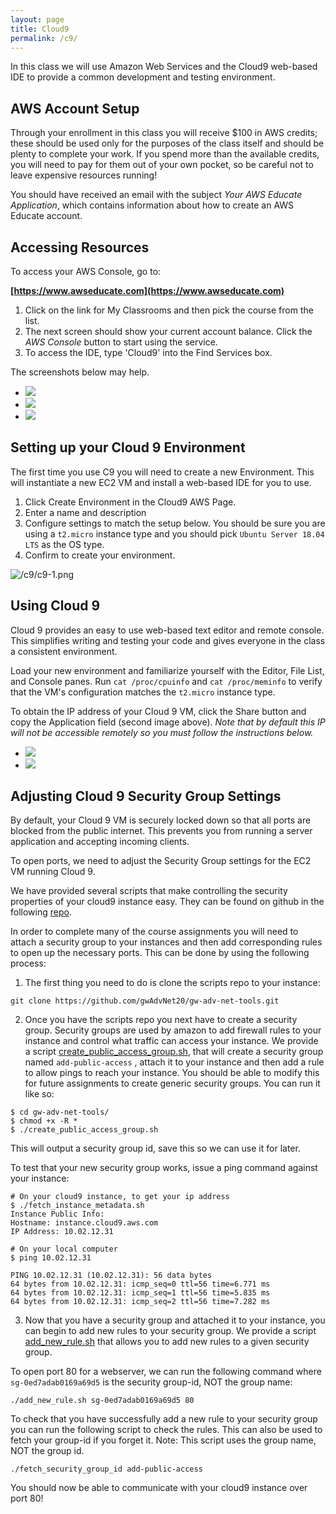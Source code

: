 ```yaml
---
layout: page
title: Cloud9
permalink: /c9/
---
```

<link type="text/css" rel="stylesheet" href="/assets/css/lightslider.min.css" />
<script src="https://ajax.googleapis.com/ajax/libs/jquery/1.11.0/jquery.min.js"></script>
<script src="/assets/js/lightslider.min.js"></script>

<script type="text/javascript">
$(document).ready(function() {
    $("#slider").lightSlider({
        item: 1,
        mode: "slide",
        auto: false,
        loop: false,
        controls: true,
        pager: true,
    });
});
</script>
<script type="text/javascript">
$(document).ready(function() {
    $("#slider2").lightSlider({
        item: 1,
        mode: "slide",
        auto: false,
        loop: false,
        controls: true,
        pager: true,
    });
});
</script>

In this class we will use Amazon Web Services and the Cloud9 web-based IDE to provide a common development and testing environment.

## AWS Account Setup
Through your enrollment in this class you will receive $100 in AWS credits; these should be used only for the purposes of the class itself and should be plenty to complete your work. If you spend more than the available credits, you will need to pay for them out of your own pocket, so be careful not to leave expensive resources running!

You should have received an email with the subject *Your AWS Educate Application*, which contains information about how to create an AWS Educate account.

## Accessing Resources
To access your AWS Console, go to:


**[https://www.awseducate.com](https://www.awseducate.com)**

  1. Click on the link for My Classrooms and then pick the course from the list.
  2. The next screen should show your current account balance. Click the *AWS Console* button to start using the service.
  3. To access the IDE, type 'Cloud9' into the Find Services box.

The screenshots below may help.

<ul id="slider">
	<li><img src="/c9/aws-1.png"></li>
	<li><img src="/c9/aws-2.png"></li>
	<li><img src="/c9/aws-3.png"></li>
</ul>


## Setting up your Cloud 9 Environment
The first time you use C9 you will need to create a new Environment. This will instantiate a new EC2 VM and install a web-based IDE for you to use.

1. Click Create Environment in the Cloud9 AWS Page.
2. Enter a name and description
3. Configure settings to match the setup below. You should be sure you are using a `t2.micro` instance type and you should pick `Ubuntu Server 18.04 LTS` as the OS type.
4. Confirm to create your environment. 

![/c9/c9-1.png](/c9/c9-1.png)

## Using Cloud 9
Cloud 9 provides an easy to use web-based text editor and remote console. This simplifies writing and testing your code and gives everyone in the class a consistent environment.

Load your new environment and familiarize yourself with the Editor, File List, and Console panes. Run `cat /proc/cpuinfo` and `cat /proc/meminfo` to verify that the VM's configuration matches the `t2.micro` instance type.

To obtain the IP address of your Cloud 9 VM, click the Share button and copy the Application field (second image above). *Note that by default this IP will not be accessible remotely so you must follow the instructions below.*

<ul id="slider2">
	<li><img src="/c9/c9-2.png"></li>
	<li><img src="/c9/c9-3.png"></li>
</ul>


## Adjusting Cloud 9 Security Group Settings
By default, your Cloud 9 VM is securely locked down so that all ports are blocked from the public internet. This prevents you from running a server application and accepting incoming clients.

To open ports, we need to adjust the Security Group settings for the EC2 VM running Cloud 9.

We have provided several scripts that make controlling the security properties of your cloud9 instance easy. They can be found on github in the following [repo](https://github.com/gwAdvNet20/gw-adv-net-tools/tree/master/aws/security_groups). 

In order to complete many of the course assignments you will need to attach a security group to your instances and then add corresponding rules to open up the necessary ports. This can be done by using the following process:


1. The first thing you need to do is clone the scripts repo to your instance:

```
git clone https://github.com/gwAdvNet20/gw-adv-net-tools.git
```

2. Once you have the scripts repo you next have to create a security group. Security groups are used by amazon to add firewall rules to your instance and control what traffic can access your instance. We provide a script [create_public_access_group.sh](https://github.com/gwAdvNet20/gw-adv-net-tools/blob/master/aws/security_groups/create_public_access_group.sh), that will create a security group named `add-public-access` , attach it to your instance and then add a rule to allow pings to reach your instance. You should be able to modify this for future assignments to create generic security groups. You can run it like so:

```
$ cd gw-adv-net-tools/
$ chmod +x -R *
$ ./create_public_access_group.sh
```
This will output a security group id, save this so we can use it for later. 


To test that your new security group works, issue a ping command against your instance:

```
# On your cloud9 instance, to get your ip address
$ ./fetch_instance_metadata.sh
Instance Public Info:
Hostname: instance.cloud9.aws.com
IP Address: 10.02.12.31
```

```
# On your local computer
$ ping 10.02.12.31

PING 10.02.12.31 (10.02.12.31): 56 data bytes
64 bytes from 10.02.12.31: icmp_seq=0 ttl=56 time=6.771 ms
64 bytes from 10.02.12.31: icmp_seq=1 ttl=56 time=5.835 ms
64 bytes from 10.02.12.31: icmp_seq=2 ttl=56 time=7.282 ms
```

3. Now that you have a security group and attached it to your instance, you can begin to add new rules to your security group. We provide a script [add_new_rule.sh](https://github.com/gwAdvNet20/gw-adv-net-tools/blob/master/aws/security_groups/add_new_rule.sh) that allows you to add new rules to a given security group. 

To open port 80 for a webserver, we can run the following command where `sg-0ed7adab0169a69d5` is the security group-id, NOT the group name:

```
./add_new_rule.sh sg-0ed7adab0169a69d5 80
```

To check that you have successfully add a new rule to your security group you can run the following script to check the rules. This can also be used to fetch your group-id if you forget it. Note: This script uses the group name, NOT the group id.

```
./fetch_security_group_id add-public-access
```

You should now be able to communicate with your cloud9 instance over port 80! 

